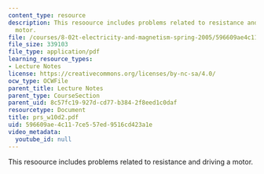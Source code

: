 ```yaml
---
content_type: resource
description: This resoource includes problems related to resistance and driving a
  motor.
file: /courses/8-02t-electricity-and-magnetism-spring-2005/596609ae4c117ce557ed9516cd423a1e_prs_w10d2.pdf
file_size: 339103
file_type: application/pdf
learning_resource_types:
- Lecture Notes
license: https://creativecommons.org/licenses/by-nc-sa/4.0/
ocw_type: OCWFile
parent_title: Lecture Notes
parent_type: CourseSection
parent_uid: 8c57fc19-927d-cd77-b384-2f8eed1c0daf
resourcetype: Document
title: prs_w10d2.pdf
uid: 596609ae-4c11-7ce5-57ed-9516cd423a1e
video_metadata:
  youtube_id: null
---
```

This resoource includes problems related to resistance and driving a motor.